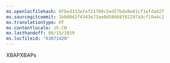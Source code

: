 ```yaml
---
ms.openlocfilehash: 0fbed333efef21708c5ed57bda9e61cf1efda42f
ms.sourcegitcommit: 1bb00d2f4343e73ae8d58668f02297a3cf10a4c1
ms.translationtype: HT
ms.contentlocale: zh-CN
ms.lasthandoff: 06/15/2019
ms.locfileid: "63871420"
---
```

<span data-ttu-id="85533-101">XBAP</span><span class="sxs-lookup"><span data-stu-id="85533-101">XBAPs</span></span>